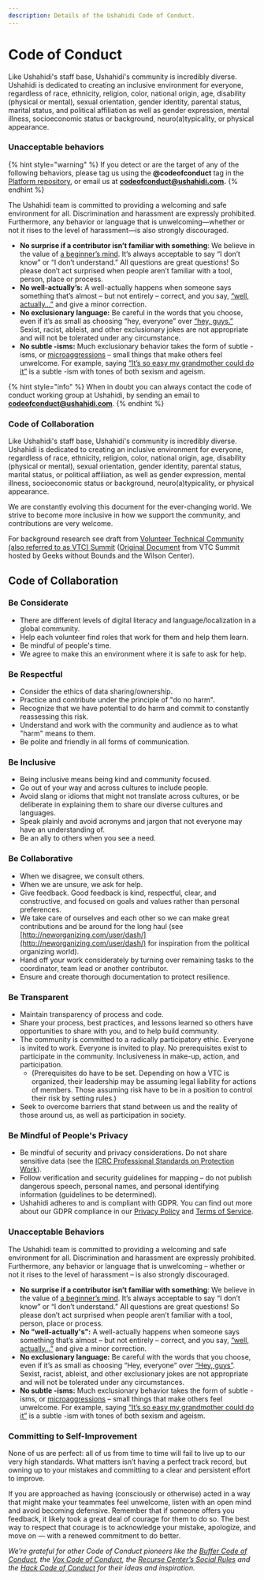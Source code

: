 ```yaml
---
description: Details of the Ushahidi Code of Conduct.
---
```


# Code of Conduct

Like Ushahidi's staff base, Ushahidi's community is incredibly diverse. Ushahidi is dedicated to creating an inclusive environment for everyone, regardless of race, ethnicity, religion, color, national origin, age, disability \(physical or mental\), sexual orientation, gender identity, parental status, marital status, and political affiliation as well as gender expression, mental illness, socioeconomic status or background, neuro\(a\)typicality, or physical appearance.

### Unacceptable behaviors

{% hint style="warning" %}
If you detect or are the target of any of the following behaviors, please tag us using the **@codeofconduct** tag in the [Platform repository](https://github.com/ushahidi/platform), or email us at **codeofconduct@ushahidi.com.**
{% endhint %}

The Ushahidi team is committed to providing a welcoming and safe environment for all. Discrimination and harassment are expressly prohibited. Furthermore, any behavior or language that is unwelcoming—whether or not it rises to the level of harassment—is also strongly discouraged.

* **No surprise if a contributor isn’t familiar with something**: We believe in the value of [a beginner’s mind](https://open.buffer.com/no-idea/). It’s always acceptable to say “I don’t know” or “I don’t understand.” All questions are great questions! So please don’t act surprised when people aren’t familiar with a tool, person, place or process. 
* **No well-actually’s:** A well-actually happens when someone says something that’s almost – but not entirely – correct, and you say, [“well, actually…”](https://open.buffer.com/customer-service-emails-words/) and give a minor correction.
* **No exclusionary language:** Be careful in the words that you choose, even if it’s as small as choosing “hey, everyone” over [“hey, guys.”](https://open.buffer.com/diversity-mistakes/) Sexist, racist, ableist, and other exclusionary jokes are not appropriate and will not be tolerated under any circumstance. 
* **No subtle -isms:** Much exclusionary behavior takes the form of subtle -isms, or [microaggressions](https://open.buffer.com/inclusive-language-tech/) – small things that make others feel unwelcome. For example, saying [“It’s so easy my grandmother could do it”](https://open.buffer.com/diversity-mistakes/) is a subtle -ism with tones of both sexism and ageism. 

{% hint style="info" %}
When in doubt you can always contact the code of conduct working group at Ushahidi, by sending an email to **codeofconduct@ushahidi.com**.
{% endhint %}

### Code of Collaboration <a id="CodeofConduct-CodeofCollaboration"></a>

Like Ushahidi's staff base, Ushahidi's community is incredibly diverse. Ushahidi is dedicated to creating an inclusive environment for everyone, regardless of race, ethnicity, religion, color, national origin, age, disability \(physical or mental\), sexual orientation, gender identity, parental status, marital status, or political affiliation, as well as gender expression, mental illness, socioeconomic status or background, neuro\(a\)typicality, or physical appearance.

We are constantly evolving this document for the ever-changing world. We strive to become more inclusive in how we support the community, and contributions are very welcome.

For background research see draft from [Volunteer Technical Community \(also referred to as VTC\) Summit](https://hackpad.com/kQV90ro5Q7W) \([Original Document](https://hackpad.com/Code-of-Conduct...-Code-of-Collaboration-yTDqqHdu46l) from VTC Summit hosted by Geeks without Bounds and the Wilson Center\).

## Code of Collaboration <a id="CodeofConduct-CodeofCollaboration"></a>

### Be Considerate <a id="CodeofConduct-BeConsiderate"></a>

* There are different levels of digital literacy and language/localization in a global community.
* Help each volunteer find roles that work for them and help them learn.
* Be mindful of people's time.
* We agree to make this an environment where it is safe to ask for help.

### Be Respectful <a id="CodeofConduct-BeRespectful"></a>

* Consider the ethics of data sharing/ownership.
* Practice and contribute under the principle of "do no harm".
* Recognize that we have potential to do harm and commit to constantly reassessing this risk.
* Understand and work with the community and audience as to what "harm" means to them.
* Be polite and friendly in all forms of communication.

### Be Inclusive <a id="CodeofConduct-BeRespectful"></a>

* Being inclusive means being kind and community focused.
* Go out of your way and across cultures to include people.
* Avoid slang or idioms that might not translate across cultures, or be deliberate in explaining them to share our diverse cultures and languages.
* Speak plainly and avoid acronyms and jargon that not everyone may have an understanding of. 
* Be an ally to others when you see a need.

### Be Collaborative <a id="CodeofConduct-BeCollaborative"></a>

* When we disagree, we consult others.
* When we are unsure, we ask for help.
* Give feedback. Good feedback is kind, respectful, clear, and constructive, and focused on goals and values rather than personal preferences. 
* We take care of ourselves and each other so we can make great contributions and be around for the long haul \(see [http://neworganizing.com/user/dash/](http://neworganizing.com/user/dash/) for inspiration from the political organizing world\).
* Hand off your work considerately by turning over remaining tasks to the coordinator, team lead or another contributor.
* Ensure and create thorough documentation to protect resilience.

### Be Transparent <a id="CodeofConduct-BeTransparent"></a>

* Maintain transparency of process and code.
* Share your process, best practices, and lessons learned so others have opportunities to share with you, and to help build community.
* The community is committed to a radically participatory ethic. Everyone is invited to work. Everyone is invited to play. No prerequisites exist to participate in the community. Inclusiveness in make-up, action, and participation.
  * \(Prerequisites do have to be set. Depending on how a VTC is organized, their leadership may be assuming legal liability for actions of members. Those assuming risk have to be in a position to control their risk by setting rules.\)
* Seek to overcome barriers that stand between us and the reality of those around us, as well as participation in society.

### **Be Mindful of People's Privacy** <a id="CodeofConduct-BeMindfulofpeople&apos;sprivacy"></a>

* Be mindful of security and privacy considerations. Do not share sensitive data \(see the [ICRC Professional Standards on Protection Work](http://www.icrc.org/eng/resources/documents/publication/p0999.htm)\).
* Follow verification and security guidelines for mapping – do not publish dangerous speech, personal names, and personal identifying information \(guidelines to be determined\).
* Ushahidi adheres to and is compliant with GDPR. You can find out more about our GDPR compliance in our [Privacy Policy](https://www.ushahidi.com/privacy-policy) and [Terms of Service](https://www.ushahidi.com/terms-of-service).

### Unacceptable Behaviors

The Ushahidi team is committed to providing a welcoming and safe environment for all. Discrimination and harassment are expressly prohibited. Furthermore, any behavior or language that is unwelcoming – whether or not it rises to the level of harassment – is also strongly discouraged.

* **No surprise if a contributor isn’t familiar with something**: We believe in the value of [a beginner’s mind](https://open.buffer.com/no-idea/). It’s always acceptable to say “I don’t know” or “I don’t understand.” All questions are great questions! So please don’t act surprised when people aren’t familiar with a tool, person, place or process. 
* **No "well-actually's":** A well-actually happens when someone says something that’s almost – but not entirely – correct, and you say, [“well, actually…”](https://open.buffer.com/customer-service-emails-words/) and give a minor correction.
* **No exclusionary language:** Be careful with the words that you choose, even if it’s as small as choosing “Hey, everyone” over [“Hey, guys”](https://open.buffer.com/diversity-mistakes/). Sexist, racist, ableist, and other exclusionary jokes are not appropriate and will not be tolerated under any circumstances. 
* **No subtle -isms:** Much exclusionary behavior takes the form of subtle -isms, or [microaggressions](https://open.buffer.com/inclusive-language-tech/) – small things that make others feel unwelcome. For example, saying [“It’s so easy my grandmother could do it”](https://open.buffer.com/diversity-mistakes/) is a subtle -ism with tones of both sexism and ageism. 

### Committing to Self-Improvement

None of us are perfect: all of us from time to time will fail to live up to our very high standards. What matters isn’t having a perfect track record, but owning up to your mistakes and committing to a clear and persistent effort to improve.

If you are approached as having \(consciously or otherwise\) acted in a way that might make your teammates feel unwelcome, listen with an open mind and avoid becoming defensive. Remember that if someone offers you feedback, it likely took a great deal of courage for them to do so. The best way to respect that courage is to acknowledge your mistake, apologize, and move on — with a renewed commitment to do better.

_We’re grateful for other Code of Conduct pioneers like_ _the_ [_Buffer Code of Conduct_](https://open.buffer.com/code-of-conduct/)_, the_ [_Vox Code of Conduct_](http://code-of-conduct.voxmedia.com/?_ga=1.62865454.308680892.1455143920)_, the_ [_Recurse Center’s Social Rules_](https://www.recurse.com/manual#sub-sec-social-rules) _and the_ [_Hack Code of Conduct_](https://hackcodeofconduct.org/) _for their ideas and inspiration._

